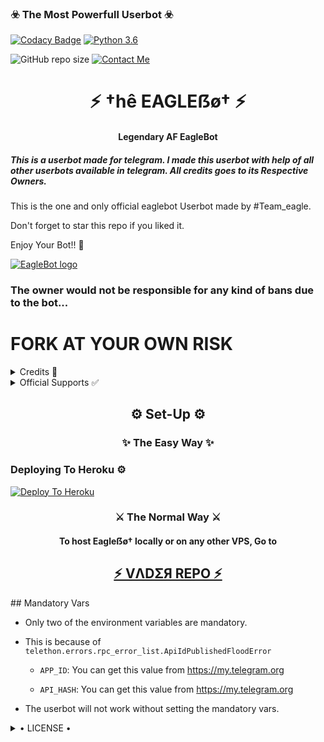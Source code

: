 <h3>☣️ The Most Powerfull Userbot ☣️</h3>

[![Codacy Badge](https://api.codacy.com/project/badge/Grade/f7c51539e67b483bb8d7749acca51d3a)](https://app.codacy.com/gh/KING-USER1/EAGLEU_SERBOT?utm_source=github.com&utm_medium=referral&utm_content=KING-USER1/EAGLE_USERBOT&utm_campaign=Badge_Grade_Settings)
[![Python 3.6](https://img.shields.io/badge/Python-3.6%20or%20newer-blue.svg)](https://www.python.org/downloads/release/python-360/)

![GitHub repo size](https://img.shields.io/github/repo-size/KING-USER1/EAGLE_USERBOT)
[![Contact Me](https://img.shields.io/badge/Telegram-Contact%20Me-informational)](https://t.me/devil_boy_6)

<h1 align="center">⚡ †hê EAGLEẞø† ⚡</h1>

<h4 align="center">Legendary AF EagleBot</h4>

<h5>This is a userbot made for telegram. I made this userbot with help of all other userbots available in telegram. All credits goes to its Respective Owners.</h5>

This is the one and only official eaglebot Userbot made by #Team_eagle.

Don't forget to star this repo if you liked it.

Enjoy Your Bot!! 🦅

[![EagleBot logo](https://telegra.ph/file/8a638fe98c217f020d01b.jpg)](https://t.me/EAGLE_USERBOT)

### The owner would not be responsible for any kind of bans due to the bot...

# FORK AT YOUR OWN RISK

<details>

  <summary> Credits 🏅 </summary>

• [JaaduBot](https://github.com/Amberyt/JaaduBot)

• [CatUserbot](https://github.com/sandy1709/catuserbot)

• [Uniborg](https://github.com/spechide/uniborg)

</details>

<details>

  <summary> Official Supports ✅ </summary>

```

Get help regarding setting up 

your Eagleẞø† in our official 

support Group and get updates

notifications in Update Channel.

```

<a href="https://t.me/EAGLE_USERBOT"><img src="https://img.shields.io/badge/Join-Support%20Channel-red.svg?style=for-the-badge&logo=Telegram"></a>

<a href="https://t.me/EAGLE_USERBOT"><img src="https://img.shields.io/badge/Join-Support%20Group-blue.svg?style=for-the-badge&logo=Telegram"></a>

</details>

</details>







<h2 align="center">⚙️ Set-Up ⚙️</h2>

<h3 align="center">✨ The Easy Way ✨</h3>

### Deploying To Heroku ⚙

[![Deploy To Heroku](https://www.herokucdn.com/deploy/button.svg)](https://heroku.com/deploy?template=https://github.com/KING-USER1/EAGLE_USERBOT)

</a>

<h3 align="center">⚔️ The Normal Way ⚔️</h3>

<h4 align="center">To host Eagleẞø† locally or on any other VPS, Go to</h4>

<h2 align="center"> <a href="https://github.com/thevaders/vader">⚡ VΛDΣЯ REPO ⚡</a></h2>
## Mandatory Vars

- Only two of the environment variables are mandatory.

- This is because of `telethon.errors.rpc_error_list.ApiIdPublishedFloodError`

    - `APP_ID`:   You can get this value from https://my.telegram.org

    - `API_HASH`:   You can get this value from https://my.telegram.org

- The userbot will not work without setting the mandatory vars.

<details>

  <summary> • LICENSE • </summary>

![](https://www.gnu.org/graphics/gplv3-or-later.png)

Copyright (C) 2021 KING-USER1

Poject [Eaglebot](https://github.com/KING-USER1/EAGLE_BOT) is free software: you can redistribute it and/or modify

it under the terms of the GNU General Public License as published by

the Free Software Foundation, either version 3 of the License, or

(at your option) any later version.

This program is distributed in the hope that it will be useful,

but WITHOUT ANY WARRANTY; without even the implied warranty of

MERCHANTABILITY or FITNESS FOR A PARTICULAR PURPOSE.  See the

GNU General Public License for more details.

You should have received a copy of the GNU General Public License

along with this program. If not, see <https://www.gnu.org/licenses/>.

</details>
